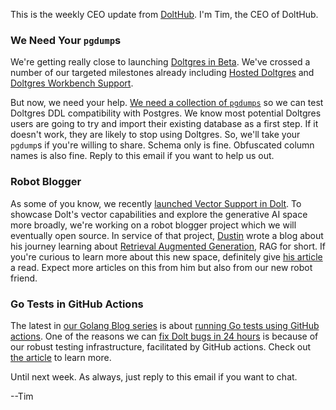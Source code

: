 This is the weekly CEO update from [DoltHub](https://www.dolthub.com/). I'm Tim, the CEO of DoltHub. 



### We Need Your `pgdump`s

We're getting really close to launching [Doltgres in Beta](https://www.dolthub.com/blog/2024-08-06-doltgres-beta/). We've crossed a number of our targeted milestones already including [Hosted Doltgres](https://www.dolthub.com/blog/2025-02-07-hosted-doltgres/) and [Doltgres Workbench Support](https://www.dolthub.com/blog/2024-10-17-dolt-workbench-supports-doltgres/). 

But now, we need your help. [We need a collection of `pgdumps`](https://www.dolthub.com/blog/2025-02-19-we-need-your-pgdumps/) so we can test Doltgres DDL compatibility with Postgres. We know most potential Doltgres users are going to try and import their existing database as a first step. If it doesn't work, they are likely to stop using Doltgres. So, we'll take your `pgdump`s if you're willing to share. Schema only is fine. Obfuscated column names is also fine. Reply to this email if you want to help us out.

### Robot Blogger

As some of you know, we recently [launched Vector Support in Dolt](https://www.dolthub.com/blog/2025-02-06-getting-started-dolt-vectors/). To showcase Dolt's vector capabilities and explore the generative AI space more broadly, we're working on a robot blogger project which we will eventually open source. In service of that project, [Dustin](https://www.dolthub.com/team#dustin) wrote a blog about his journey learning about [Retrieval Augmented Generation](https://www.dolthub.com/blog/2025-02-18-learning-about-rag/), RAG for short. If you're curious to learn more about this new space, definitely give [his article](https://www.dolthub.com/blog/2025-02-18-learning-about-rag/) a read. Expect more articles on this from him but also from our new robot friend.

### Go Tests in GitHub Actions

The latest in [our Golang Blog series](https://www.dolthub.com/blog/?q=golang) is about [running Go tests using GitHub actions](https://www.dolthub.com/blog/2025-02-14-simple-github-test-ci-with-go/). One of the reasons we can [fix Dolt bugs in 24 hours](https://www.dolthub.com/blog/2024-05-15-24-hour-bug-fixes/) is because of our robust testing infrastructure, facilitated by GitHub actions. Check out [the article](https://www.dolthub.com/blog/2024-05-15-24-hour-bug-fixes/) to learn more.

Until next week. As always, just reply to this email if you want to chat.

--Tim